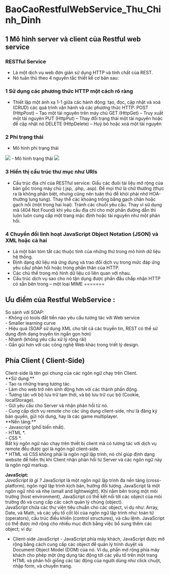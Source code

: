 
# BaoCaoRestfulWebService_Thu_Chinh_Dinh

<h2> 1 Mô hình server và client của Restful web service </h2>

###  RESTful Service
- Là một dịch vụ web đơn giản sử dụng HTTP và tính chất của REST.
- Nó tuân thủ theo 4 nguyên tắc thiết kế cơ bản sau:
### 1 Sử dụng các phương thức HTTP một cách rõ ràng
- Thiết lập một ánh xạ 1-1 giữa các hành động: tạo, đọc, cập nhật và xoá (CRUD) các quá trình vận hành và các phương thức HTTP:
POST (HttpPost) – Tạo một tài nguyên trên máy chủ
GET (HttpGet) – Truy xuất một tài nguyên
PUT (HttpPut) – Thay đổi trạng thái một tài nguyên hoặc để cập nhật nó
DELETE (HttpDelete) – Huỷ bỏ hoặc xoá một tài nguyên
### 2 Phi trạng thái
- Mô hình phi trạng thái
<img src="https://duythanhcse.files.wordpress.com/2015/11/h68-2.png">
- Mô hình trạng thái
<img src="https://duythanhcse.files.wordpress.com/2015/11/h68-1.png">

### 3 Hiển thị cấu trúc thư mục như URls
- Cấu trúc địa chỉ của RESTful service:
Giấu các đuôi tài liệu mở rộng của bản gốc trong máy chủ (.jsp, .php, .asp).
Để mọi thứ là chữ thường (thực ra là không phân biệt, nhưng cũng nên tuân thủ để khỏi phải nhớ HOA-thường lung tung).
Thay thế các khoảng trống bằng gạch chân hoặc gạch nối (một trong hai loại).
Tránh các chuỗi yêu cầu.
Thay vì sử dụng mã (404 Not Found) khi yêu cầu địa chỉ cho một phần đường dẫn thì luôn luôn cung cấp một trang mặc định hoặc tài nguyên như một phản hồi.
	
### 4 Chuyển đổi linh hoạt JavaScript Object Notation (JSON) và XML hoặc cả hai
- Là một bản tóm tắt các thuộc tính của những thứ trong mô hình dữ liệu hệ thống.
- Định dạng dữ liệu mà ứng dụng và trao đổi dịch vụ trong mức đáp ứng yêu cầu/ phản hồi hoặc trong phần thân của HTTP.
- Các chủ thể trong mô hình dữ liệu có liên quan với nhau.
- Cấu trúc dịch vụ sao cho nó tận dụng được phần đầu chấp nhận HTTP có sẵn bên trong – một loại MIME
=======

<h2> Ưu điểm của Restful WebService : </h2>
So sánh với SOAP:<br>
- Không có tools đắt tiền nào yêu cầu tương tác với Web service <br>
- Smaller learning curve<br>
- Hiệu quả (SOAP sử dụng XML cho tất cả các truyền tin, REST có thể sử dụng định dạng truyền tin ngắn gọn hơn)<br>
- Nhanh (không yêu cầu xử lý rộng rãi)<br>
- Gần gũi hơn với các công nghệ Web khác trong triết lý design.<br>

<h2> Phía Client ( Client-Side) </h2>
Client-side là tên gọi chung của các ngôn ngữ chạy trên Client.<br>
**Sử dụng:**<br>
- Tạo ra những trang tương tác.<br>
- Làm cho web trở nên sinh động hơn với các thành phần động.<br>
- Tương tác với bộ lưu trữ tạm thời, và bộ lưu trữ cục bộ (Cookie, localStorage).<br>
- Gửi yêu cầu cho Server và nhận phản hồi từ nó.<br>
- Cung cấp dịch vụ remote cho các ứng dụng client-side, như là đăng ký bản quyền, gửi nội dung, hay là các game multiplayer.<br>
**Nền tảng:**<br>
- Javascript (phổ biến nhất).<br>
- HTML *.<br>
- CSS *.<br>
Bất kỳ ngôn ngữ nào chạy trên thiết bị client mà có tương tác với dịch vụ remote đều được gọi là ngôn ngữ client-side.<br>
* HTML và CSS không phải là ngôn ngữ lập trình, nó chỉ giúp định dạng website để hiển thị khi Client nhận phản hồi từ Server và các ngôn ngữ này là ngôn ngữ markup.

**JavaScipt:**<br>
*JavaScript là gì ?*
JavaScript là một ngôn ngữ lập trình đa nền tảng (cross-platform), ngôn ngữ lập trình kịch bản, hướng đối tượng. JavaScript là một ngôn ngữ nhỏ và nhẹ (small and lightweight). Khi nằm bên trong một môi trường (host environment), JavaScript có thể kết nối tới các object của môi trường đó và cung cấp các cách quản lý chúng (object).<br>
JavaScript chứa các thư viện tiêu chuẩn cho các object, ví dụ như:  Array, Date, và Math, và các yếu tố cốt lõi của ngôn ngữ lập trình như: toán tử (operators), cấu trúc điều khiển (control structures), và câu lệnh. JavaScript có thể được mở rộng cho nhiều mục đích bằng việc bổ sung thêm các object; ví dụ:<br>
- Client-side JavaScript - JavaScript phía máy khách, JavaScript được mở rộng bằng cách cung cấp các object để quản lý trình duyệt và Document Object Model (DOM)  của nó. Ví dụ, phần mở rộng phía máy khách cho phép một ứng dụng tác động tới các yếu tố trên một trang HTML và phản hồi giống các tác động của người dùng như click chuột, nhập form, và chuyển trang.
